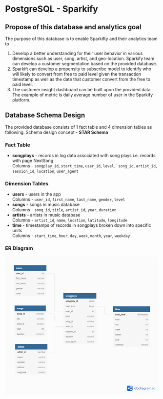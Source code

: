 # PostgreSQL - Sparkify

## Propose of this database and analytics goal

 The purpose of this database is to enable Sparkifty and their analytics team to
    
   1. Develop a better understanding for their user behavior in various dimensions such as user, song, artist, and geo-location. Sparkify team can develop a customer segmentation based on the provided database.
   2. Sparkift can develop a propensity to subscribe model to identify who will likely to convert from free to paid level given the transaction timestamp as well as the date that customer convert from the free to paid level.
   3. The customer insight dashboard can be built upon the provided data. The example of metric is daily average number of user in the Sparkify platform. 
        
## Database Schema Design

The provided database consists of 1 fact table and 4 dimension tables as following.
Schema design concept - **STAR Schema**

### Fact Table
- **songplays** - records in log data associated with song plays i.e. records with page NextSong <br>
Columns  - `songplay_id`, `start_time`, `user_id`, `level, song_id`, `artist_id`, `session_id`, `location`, `user_agent`

### Dimension Tables
- **users** - users in the app <br>
Columns  - `user_id`, `first_name`, `last_name`, `gender`, `level`
- **songs** - songs in music database <br>
Columns  - `song_id`, `title`, `artist_id`, `year`, `duration`
- **artists** - artists in music database <br>
Columns  - `artist_id`, `name`, `location`, `latitude`, `longitude`
- **time** - timestamps of records in songplays broken down into specific units <br>
Columns  - `start_time`, `hour`, `day`, `week`, `month`, `year`, `weekday`

### ER Diagram
![img](./img/sparkify.png)
 